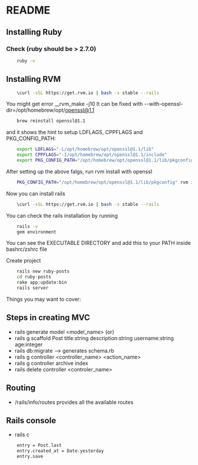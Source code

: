 # README

## Installing Ruby

### Check (ruby should be > 2.7.0)

```sh
    ruby -v
```

## Installing RVM 

```sh
    \curl -sSL https://get.rvm.io | bash -s stable --rails 
```
You might get error __rvm_make -j10
It can be fixed with --with-openssl-dir=/opt/homebrew/opt/openssl@1.1

```sh
    brew reinstall openssl@1.1
```
and it shows the hint to setup LDFLAGS, CPPFLAGS and PKG_CONFIG_PATH: 

```sh
    export LDFLAGS="-L/opt/homebrew/opt/openssl@1.1/lib"
    export CPPFLAGS="-I/opt/homebrew/opt/openssl@1.1/include"
    export PKG_CONFIG_PATH="/opt/homebrew/opt/openssl@1.1/lib/pkgconfig"
```
After setting up the above falgs, run rvm install with openssl
```sh
    PKG_CONFIG_PATH="/opt/homebrew/opt/openssl@1.1/lib/pkgconfig" rvm install 3.0 --with-open-ssl-dir=/opt/homebrew/opt/openssl@1.1
```
Now you can install rails 

```sh
    \curl -sSL https://get.rvm.io | bash -s stable --rails 
```
You can check the rails installation by running
```sh
    rails -v
    gem environment
```
You can see the EXECUTABLE DIRECTORY and add this to your PATH inside bashrc/zshrc file 

Create project 

```sh
    rails new ruby-posts
    cd ruby-posts
    rake app:update:bin
    rails server
```

Things you may want to cover:

## Steps in creating MVC 

* rails generate model <model_name> (or)
* rails g scaffold Post title:string description:string username:string age:integer
* rails db:migrate  --> generates schema.rb
* rails g controller <controller_name> <action_name>
* rails g controller archive index
* rails delete controller <controler_name>

## Routing 
* /rails/info/routes provides all the available routes

## Rails console
* rails c
```sh
    entry = Post.last
    entry.created_at = Date.yesterday
    entry.save
```